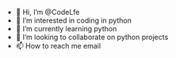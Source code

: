 - 👋 Hi, I’m @CodeLfe
- 👀 I’m interested in coding in python
- 🌱 I’m currently learning python
- 💞️ I’m looking to collaborate on python projects
- 📫 How to reach me email

<!---
CodeLfe/CodeLfe is a ✨ special ✨ repository because its `README.md` (this file) appears on your GitHub profile.
You can click the Preview link to take a look at your changes.
--->
